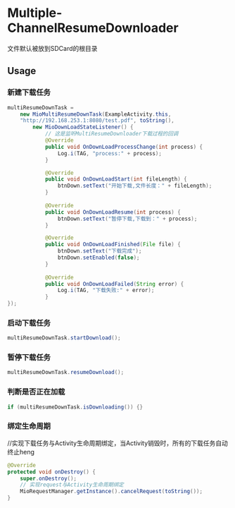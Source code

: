# Multiple-ChannelResumeDownloader
文件默认被放到SDCard的根目录

## Usage

### 新建下载任务

```Java
multiResumeDownTask =
    new MioMultiResumeDownTask(ExampleActivity.this,
    "http://192.168.253.1:8080/test.pdf", toString(),
        new MioDownLoadStateListener() {
            // 这是监听MultiResumeDownloader下载过程的回调
            @Override
            public void OnDownLoadProcessChange(int process) {
                Log.i(TAG, "process:" + process);
            }

            @Override
            public void OnDownLoadStart(int fileLength) {
                btnDown.setText("开始下载,文件长度：" + fileLength);
            }
            
            @Override
            public void OnDownLoadResume(int process) {
                btnDown.setText("暂停下载,下载到：" + process);
            }

            @Override
            public void OnDownLoadFinished(File file) {
                btnDown.setText("下载完成");
                btnDown.setEnabled(false);
            }
            
            @Override
            public void OnDownLoadFailed(String error) {
                Log.i(TAG, "下载失败:" + error);
            }
});
```

### 启动下载任务
```Java
multiResumeDownTask.startDownload();
```
### 暂停下载任务
```Java
multiResumeDownTask.resumeDownload();
```
### 判断是否正在加载
```Java
if (multiResumeDownTask.isDownloading()) {}
```

### 绑定生命周期 
//实现下载任务与Activity生命周期绑定，当Activity销毁时，所有的下载任务自动终止heng
```Java
@Override
protected void onDestroy() {
    super.onDestroy();
    // 实现request与Activity生命周期绑定
    MioRequestManager.getInstance().cancelRequest(toString());
}
```
